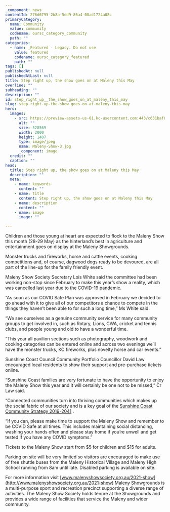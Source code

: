 ```yaml
---
_component: news
contentId: 276d6795-2b8a-5dd9-86a4-08ad1724a08c
primaryCategory:
  name: Community
  value: community
  codename: oursc_category_community
  path: ""
categories:
  - name: _Featured - Legacy. Do not use
    value: featured
    codename: oursc_category_featured
    path: ""
tags: []
publishedAt: null
publishedAtLast: null
title: Step right up, the show goes on at Maleny this May
overline: ""
subheading: ""
description: ""
id: step_right_up__the_show_goes_on_at_maleny_this_may
slug: step-right-up-the-show-goes-on-at-maleny-this-may
hero:
  images:
    - src: https://preview-assets-us-01.kc-usercontent.com:443/c631baf8-1b46-001f-580c-d0001b68b4a8/149a54b9-22cc-4c08-912c-5df2cc126084/Maleny-Show-3.jpg
      alt: ""
      size: 528569
      width: 2000
      height: 1407
      type: image/jpeg
      name: Maleny-Show-3.jpg
      _component: image
  credit: ""
  caption: ""
head:
  title: Step right up, the show goes on at Maleny this May
  description: ""
  meta:
    - name: keywords
      content: ""
    - name: title
      content: Step right up, the show goes on at Maleny this May
    - name: description
      content: ""
    - name: image
      image: ""

---
```

Children and those young at heart are expected to flock to the Maleny Show this month (28-29 May) as the hinterland’s best in agriculture and entertainment goes on display at the Maleny Showgrounds.

Monster trucks and fireworks, horse and cattle events, cooking competitions and, of course, dagwood dogs ready to be devoured, are all part of the line-up for the family friendly event.  

Maleny Show Society Secretary Lois White said the committee had been working non-stop since February to make this year’s show a reality, which was cancelled last year due to the COVID-19 pandemic.

“As soon as our COVID Safe Plan was approved in February we decided to go ahead with it to give all of our competitors a chance to compete in the things they haven’t been able to for such a long time,” Ms White said.

“We see ourselves as a genuine community service for many community groups to get involved in, such as Rotary, Lions, CWA, cricket and tennis clubs, and people young and old to have a wonderful time.

“This year all pavilion sections such as photography, woodwork and cooking categories can be entered online and across two evenings we’ll have the monster trucks, KC fireworks, plus novelty horse and car events.”

Sunshine Coast Council Community Portfolio Councillor David Law encouraged local residents to show their support and pre-purchase tickets online.

“Sunshine Coast families are very fortunate to have the opportunity to enjoy the Maleny Show this year and it will certainly be one not to be missed,” Cr Law said.

“Connected communities turn into thriving communities which makes up the social fabric of our society and is a key goal of the [Sunshine Coast Community Strategy 2019-2041](https://www.sunshinecoast.qld.gov.au/Council/Planning-and-Projects/Regional-Strategies/Sunshine-Coast-Community-Strategy-2019-to-2041)
.

“If you can, please make time to support the Maleny Show and remember to be COVID Safe at all times. This includes maintaining social distancing, washing your hands often and please stay home if you’re unwell and get tested if you have any COVID symptoms.”    

Tickets to the Maleny Show start from $5 for children and $15 for adults.

Parking on site will be very limited so visitors are encouraged to make use of free shuttle buses from the Maleny Historical Village and Maleny High School running from 8am until late. Disabled parking is available on site.

For more information visit [www.malenyshowsociety.org.au/2021-show](http://www.malenyshowsociety.org.au/2021-show)
&#x20;Maleny Showgrounds is a multi-purpose sport and recreation precinct supporting a diverse range of activities. The Maleny Show Society holds tenure at the Showgrounds and provides a wide range of facilities that service the Maleny and wider community.
